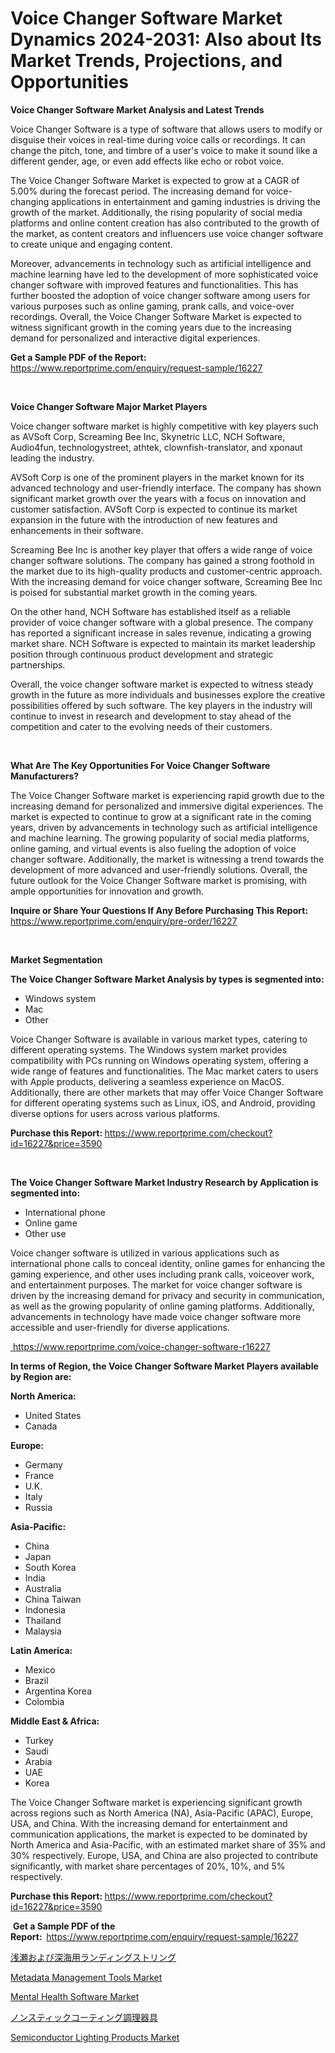<p><h1>Voice Changer Software Market Dynamics 2024-2031: Also about Its Market Trends, Projections, and Opportunities</h1></p><p><strong>Voice Changer Software Market Analysis and Latest Trends</strong></p>
<p><p>Voice Changer Software is a type of software that allows users to modify or disguise their voices in real-time during voice calls or recordings. It can change the pitch, tone, and timbre of a user's voice to make it sound like a different gender, age, or even add effects like echo or robot voice.</p><p>The Voice Changer Software Market is expected to grow at a CAGR of 5.00% during the forecast period. The increasing demand for voice-changing applications in entertainment and gaming industries is driving the growth of the market. Additionally, the rising popularity of social media platforms and online content creation has also contributed to the growth of the market, as content creators and influencers use voice changer software to create unique and engaging content.</p><p>Moreover, advancements in technology such as artificial intelligence and machine learning have led to the development of more sophisticated voice changer software with improved features and functionalities. This has further boosted the adoption of voice changer software among users for various purposes such as online gaming, prank calls, and voice-over recordings. Overall, the Voice Changer Software Market is expected to witness significant growth in the coming years due to the increasing demand for personalized and interactive digital experiences.</p></p>
<p><strong>Get a Sample PDF of the Report:&nbsp;</strong> <a href="https://www.reportprime.com/enquiry/request-sample/16227">https://www.reportprime.com/enquiry/request-sample/16227</a></p>
<p>&nbsp;</p>
<p><strong>Voice Changer Software Major Market Players</strong></p>
<p><p>Voice changer software market is highly competitive with key players such as AVSoft Corp, Screaming Bee Inc, Skynetric LLC, NCH Software, Audio4fun, technologystreet, athtek, clownfish-translator, and xponaut leading the industry.</p><p>AVSoft Corp is one of the prominent players in the market known for its advanced technology and user-friendly interface. The company has shown significant market growth over the years with a focus on innovation and customer satisfaction. AVSoft Corp is expected to continue its market expansion in the future with the introduction of new features and enhancements in their software.</p><p>Screaming Bee Inc is another key player that offers a wide range of voice changer software solutions. The company has gained a strong foothold in the market due to its high-quality products and customer-centric approach. With the increasing demand for voice changer software, Screaming Bee Inc is poised for substantial market growth in the coming years.</p><p>On the other hand, NCH Software has established itself as a reliable provider of voice changer software with a global presence. The company has reported a significant increase in sales revenue, indicating a growing market share. NCH Software is expected to maintain its market leadership position through continuous product development and strategic partnerships.</p><p>Overall, the voice changer software market is expected to witness steady growth in the future as more individuals and businesses explore the creative possibilities offered by such software. The key players in the industry will continue to invest in research and development to stay ahead of the competition and cater to the evolving needs of their customers.</p></p>
<p>&nbsp;</p>
<p><strong>What Are The Key Opportunities For Voice Changer Software Manufacturers?</strong></p>
<p><p>The Voice Changer Software market is experiencing rapid growth due to the increasing demand for personalized and immersive digital experiences. The market is expected to continue to grow at a significant rate in the coming years, driven by advancements in technology such as artificial intelligence and machine learning. The growing popularity of social media platforms, online gaming, and virtual events is also fueling the adoption of voice changer software. Additionally, the market is witnessing a trend towards the development of more advanced and user-friendly solutions. Overall, the future outlook for the Voice Changer Software market is promising, with ample opportunities for innovation and growth.</p></p>
<p><strong>Inquire or Share Your Questions If Any Before Purchasing This Report:</strong> <a href="https://www.reportprime.com/enquiry/pre-order/16227">https://www.reportprime.com/enquiry/pre-order/16227</a></p>
<p>&nbsp;</p>
<p><strong>Market Segmentation</strong></p>
<p><strong>The Voice Changer Software Market Analysis by types is segmented into:</strong></p>
<p><ul><li>Windows system</li><li>Mac</li><li>Other</li></ul></p>
<p><p>Voice Changer Software is available in various market types, catering to different operating systems. The Windows system market provides compatibility with PCs running on Windows operating system, offering a wide range of features and functionalities. The Mac market caters to users with Apple products, delivering a seamless experience on MacOS. Additionally, there are other markets that may offer Voice Changer Software for different operating systems such as Linux, iOS, and Android, providing diverse options for users across various platforms.</p></p>
<p><strong>Purchase this Report:&nbsp;</strong><a href="https://www.reportprime.com/checkout?id=16227&price=3590">https://www.reportprime.com/checkout?id=16227&price=3590</a></p>
<p>&nbsp;</p>
<p><strong>The Voice Changer Software Market Industry Research by Application is segmented into:</strong></p>
<p><ul><li>International phone</li><li>Online game</li><li>Other use</li></ul></p>
<p><p>Voice changer software is utilized in various applications such as international phone calls to conceal identity, online games for enhancing the gaming experience, and other uses including prank calls, voiceover work, and entertainment purposes. The market for voice changer software is driven by the increasing demand for privacy and security in communication, as well as the growing popularity of online gaming platforms. Additionally, advancements in technology have made voice changer software more accessible and user-friendly for diverse applications.</p></p>
<p><a href="https://www.reportprime.com/voice-changer-software-r16227">&nbsp;https://www.reportprime.com/voice-changer-software-r16227</a></p>
<p><strong>In terms of Region, the Voice Changer Software Market Players available by Region are:</strong></p>
<p>
    <p> <strong> North America: </strong>
        <ul>
            <li>United States</li>
            <li>Canada</li>
        </ul>
        </p> 
    <p> <strong> Europe: </strong>
        <ul>
            <li>Germany</li>
            <li>France</li>
            <li>U.K.</li>
            <li>Italy</li>
            <li>Russia</li>
        </ul>
        </p> 
    <p> <strong> Asia-Pacific: </strong>
        <ul>
            <li>China</li>
            <li>Japan</li>
            <li>South Korea</li>
            <li>India</li>
            <li>Australia</li>
            <li>China Taiwan</li>
            <li>Indonesia</li>
            <li>Thailand</li>
            <li>Malaysia</li>
        </ul>
        </p> 
    <p> <strong> Latin America: </strong>
        <ul>
            <li>Mexico</li>
            <li>Brazil</li>
            <li>Argentina Korea</li>
            <li>Colombia</li>
        </ul>
        </p> 
    <p> <strong> Middle East & Africa: </strong>
        <ul>
            <li>Turkey</li>
            <li>Saudi</li>
            <li>Arabia</li>
            <li>UAE</li>
            <li>Korea</li>
        </ul>
    </p>
    </p>
<p><p>The Voice Changer Software market is experiencing significant growth across regions such as North America (NA), Asia-Pacific (APAC), Europe, USA, and China. With the increasing demand for entertainment and communication applications, the market is expected to be dominated by North America and Asia-Pacific, with an estimated market share of 35% and 30% respectively. Europe, USA, and China are also projected to contribute significantly, with market share percentages of 20%, 10%, and 5% respectively.</p></p>
<p><strong>Purchase this Report: </strong><a href="https://www.reportprime.com/checkout?id=16227&price=3590">https://www.reportprime.com/checkout?id=16227&price=3590</a></p>
<p>&nbsp;<strong>Get a Sample PDF of the Report:&nbsp;&nbsp;</strong><a href="https://www.reportprime.com/enquiry/request-sample/16227">https://www.reportprime.com/enquiry/request-sample/16227</a></p>
<p><strong></strong></p>
<p><p><a href="https://github.com/leigh4852023/Market-Research-Report-List-1/blob/main/337051383006.md">浅瀬および深海用ランディングストリング</a></p><p><a href="https://github.com/lorenzaSchmeler/Market-Research-Report-List-1/blob/main/metadata-management-tools-market.md">Metadata Management Tools Market</a></p><p><a href="https://github.com/ruddyyedelwadw/Market-Research-Report-List-2/blob/main/mental-health-software-market.md">Mental Health Software Market</a></p><p><a href="https://github.com/SimeonBode1/Market-Research-Report-List-1/blob/main/399254683007.md">ノンスティックコーティング調理器具</a></p><p><a href="https://issuu.com/reportprime-2/docs/semiconductor-lighting-products-market-size-2030.p">Semiconductor Lighting Products Market</a></p></p>